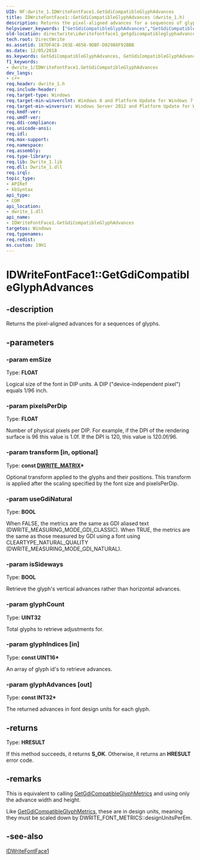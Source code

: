 ```yaml
---
UID: NF:dwrite_1.IDWriteFontFace1.GetGdiCompatibleGlyphAdvances
title: IDWriteFontFace1::GetGdiCompatibleGlyphAdvances (dwrite_1.h)
description: Returns the pixel-aligned advances for a sequences of glyphs.helpviewer_keywords: ["GetGdiCompatibleGlyphAdvances","GetGdiCompatibleGlyphAdvances method [Direct Write]","GetGdiCompatibleGlyphAdvances method [Direct Write]","IDWriteFontFace1 interface","IDWriteFontFace1 interface [Direct Write]","GetGdiCompatibleGlyphAdvances method","IDWriteFontFace1.GetGdiCompatibleGlyphAdvances","IDWriteFontFace1::GetGdiCompatibleGlyphAdvances","directwrite.idwritefontface1_getgdicompatibleglyphadvances","dwrite_1/IDWriteFontFace1::GetGdiCompatibleGlyphAdvances"]
old-location: directwrite\idwritefontface1_getgdicompatibleglyphadvances.htm
tech.root: DirectWrite
ms.assetid: 187DF4C8-203E-4658-9DBF-D02988F92BBB
ms.date: 12/05/2018
ms.keywords: GetGdiCompatibleGlyphAdvances, GetGdiCompatibleGlyphAdvances method [Direct Write], GetGdiCompatibleGlyphAdvances method [Direct Write],IDWriteFontFace1 interface, IDWriteFontFace1 interface [Direct Write],GetGdiCompatibleGlyphAdvances method, IDWriteFontFace1.GetGdiCompatibleGlyphAdvances, IDWriteFontFace1::GetGdiCompatibleGlyphAdvances, directwrite.idwritefontface1_getgdicompatibleglyphadvances, dwrite_1/IDWriteFontFace1::GetGdiCompatibleGlyphAdvances
f1_keywords:
- dwrite_1/IDWriteFontFace1.GetGdiCompatibleGlyphAdvances
dev_langs:
- c++
req.header: dwrite_1.h
req.include-header: 
req.target-type: Windows
req.target-min-winverclnt: Windows 8 and Platform Update for Windows 7 [desktop apps \| UWP apps]
req.target-min-winversvr: Windows Server 2012 and Platform Update for Windows Server 2008 R2 [desktop apps \| UWP apps]
req.kmdf-ver: 
req.umdf-ver: 
req.ddi-compliance: 
req.unicode-ansi: 
req.idl: 
req.max-support: 
req.namespace: 
req.assembly: 
req.type-library: 
req.lib: Dwrite_1.lib
req.dll: Dwrite_1.dll
req.irql: 
topic_type:
- APIRef
- kbSyntax
api_type:
- COM
api_location:
- dwrite_1.dll
api_name:
- IDWriteFontFace1.GetGdiCompatibleGlyphAdvances
targetos: Windows
req.typenames: 
req.redist: 
ms.custom: 19H1
---
```


# IDWriteFontFace1::GetGdiCompatibleGlyphAdvances


## -description


Returns the pixel-aligned advances for a sequences of glyphs.


## -parameters




### -param emSize

Type: <b>FLOAT</b>

Logical size of the font in DIP units. A DIP
    ("device-independent pixel") equals 1/96 inch.


### -param pixelsPerDip

Type: <b>FLOAT</b>

Number of physical pixels per DIP. For
    example, if the DPI of the rendering surface is 96 this value is
    1.0f. If the DPI is 120, this value is 120.0f/96.


### -param transform [in, optional]

Type: <b>const <a href="/windows/win32/api/dwrite/ns-dwrite-dwrite_matrix">DWRITE_MATRIX</a>*</b>

Optional transform applied to the glyphs and
    their positions. This transform is applied after the scaling
    specified by the font size and pixelsPerDip.


### -param useGdiNatural

Type: <b>BOOL</b>

When FALSE, the metrics are the same as
    GDI aliased text (DWRITE_MEASURING_MODE_GDI_CLASSIC). When TRUE,
    the metrics are the same as those measured by GDI using a font
    using CLEARTYPE_NATURAL_QUALITY (DWRITE_MEASURING_MODE_GDI_NATURAL).


### -param isSideways

Type: <b>BOOL</b>

Retrieve the glyph's vertical advances rather
    than horizontal advances.


### -param glyphCount

Type: <b>UINT32</b>

Total glyphs to retrieve adjustments for.


### -param glyphIndices [in]

Type: <b>const UINT16*</b>

An array of glyph id's to retrieve advances.


### -param glyphAdvances [out]

Type: <b>const INT32*</b>

The returned advances in font design units for
    each glyph.


## -returns



Type: <b>HRESULT</b>

If this method succeeds, it returns <b xmlns:loc="http://microsoft.com/wdcml/l10n">S_OK</b>. Otherwise, it returns an <b xmlns:loc="http://microsoft.com/wdcml/l10n">HRESULT</b> error code.




## -remarks



This is equivalent to calling <a href="/windows/win32/DirectWrite/idwritefontface-getgdicompatibleglyphmetrics">GetGdiCompatibleGlyphMetrics</a> and using only the advance width and height. 

Like <a href="/windows/win32/DirectWrite/idwritefontface-getgdicompatibleglyphmetrics">GetGdiCompatibleGlyphMetrics</a>, these are in
    design units, meaning they must be scaled down by
    DWRITE_FONT_METRICS::designUnitsPerEm.




## -see-also




<a href="/windows/win32/api/dwrite_1/nn-dwrite_1-idwritefontface1">IDWriteFontFace1</a>
 

 

